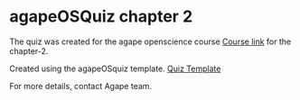 # agapeOSQuiz chapter 2

The quiz was created for the agape openscience course [Course link](https://sa1987.github.io/OpenDoorProject) for the chapter-2. 

Created using the agapeOSquiz template.
[Quiz Template](https://github.com/sa1987/agapeOSQuiz)


For more details, contact Agape team. 
